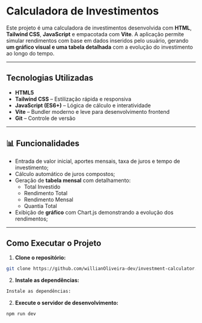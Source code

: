 # Calculadora de Investimentos

Este projeto é uma calculadora de investimentos desenvolvida com **HTML**, **Tailwind CSS**, **JavaScript** e empacotada com **Vite**. A aplicação permite simular rendimentos com base em dados inseridos pelo usuário, gerando **um gráfico visual e uma tabela detalhada** com a evolução do investimento ao longo do tempo.

---

## Tecnologias Utilizadas

- **HTML5**
- **Tailwind CSS** – Estilização rápida e responsiva
- **JavaScript (ES6+)** – Lógica de cálculo e interatividade
- **Vite** – Bundler moderno e leve para desenvolvimento frontend
- **Git** – Controle de versão

---

## 📊 Funcionalidades

- Entrada de valor inicial, aportes mensais, taxa de juros e tempo de investimento;
- Cálculo automático de juros compostos;
- Geração de **tabela mensal** com detalhamento:
  - Total Investido
  - Rendimento Total
  - Rendimento Mensal
  - Quantia Total
- Exibição de **gráfico** com Chart.js demonstrando a evolução dos rendimentos;

---

## Como Executar o Projeto

1. **Clone o repositório:**
```bash
git clone https://github.com/willianOliveira-dev/investment-calculator.git
```
2. **Instale as dependências:**
```bash
Instale as dependências:
```
2. **Execute o servidor de desenvolvimento:**
```bash
npm run dev
```